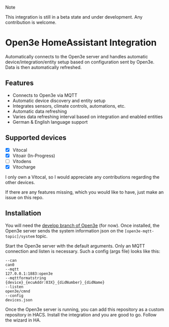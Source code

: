> [!NOTE]
> This integration is still in a beta state and under development. Any contribution is welcome.

# Open3e HomeAssistant Integration

Automatically connects to the Open3e server and handles automatic device/integration/entity setup based on configuration
sent by Open3e. Data is then automatically refreshed.

## Features

- Connects to Open3e via MQTT
- Automatic device discovery and entity setup
- Integrates sensors, climate controls, automations, etc.
- Automatic data refreshing
- Varies data refreshing interval based on integration and enabled entities
- German & English language support

## Supported devices

- [x] Vitocal
- [x] Vitoair (In-Progress)
- [ ] Vitodens
- [x] Vitocharge

I only own a Vitocal, so I would appreciate any contributions regarding the other devices.

If there are any features missing, which you would like to have, just make an issue on this repo.

## Installation

You will need the [develop branch of Open3e](https://github.com/open3e/open3e/tree/develop) (for now). Once installed,
the Open3e server sends the system information json on the `[open3e-mqtt-topic]/system` topic.

Start the Open3e server with the default arguments. Only an MQTT connection and listen is necessary. Such a config (args
file) looks like this:

```
--can
can0
--mqtt
127.0.0.1:1883:open3e
--mqttformatstring
{device}_{ecuAddr:03X}_{didNumber}_{didName}
--listen
open3e/cmnd
--config
devices.json
```

Once the Open3e server is running, you can add this repository as a custom repository in HACS. Install the integration
and you are good to go. Follow the wizard in HA.
